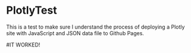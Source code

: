 # PlotlyTest

This is a test to make sure I understand the process of deploying a Plotly site with JavaScript and JSON data file to Github Pages.

#IT WORKED!
